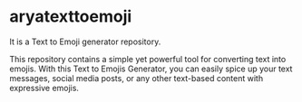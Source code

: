 # aryatexttoemoji
It is a Text to Emoji generator repository.

This repository contains a simple yet powerful tool for converting text into emojis. 
With this Text to Emojis Generator, you can easily spice up your text messages, social media posts, or any other text-based content with expressive emojis.

